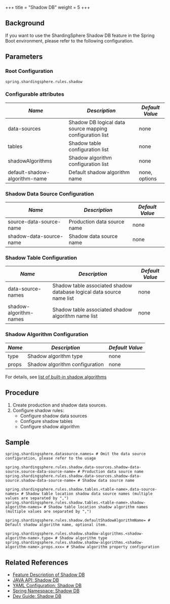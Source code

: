 +++
title = "Shadow DB"
weight = 5
+++

## Background
If you want to use the ShardingSphere Shadow DB feature in the Spring Boot environment, please refer to the following configuration.

## Parameters
### Root Configuration
```properties
spring.shardingsphere.rules.shadow
```

###  Configurable attributes
| *Name*                        | *Description*                                            | *Default Value*  |
| ----------------------------- | -------------------------------------------------------- | ---------------- |
| data-sources                  | Shadow DB logical data source mapping configuration list | none             |
| tables                        | Shadow table configuration list                          | none             |
| shadowAlgorithms              | Shadow algorithm configuration list                      | none             |
| default-shadow-algorithm-name | Default shadow algorithm name                            | none, options    |

### Shadow Data Source Configuration
| *Name*                  | *Description*               | *Default Value*  |
| ----------------------- | --------------------------- | ---------------- |
| source-data-source-name | Production data source name | none             |
| shadow-data-source-name | Shadow data source name     | none             |

### Shadow Table Configuration
| *Name*                 | *Description*                                                         | *Default Value*  |
| ---------------------- | --------------------------------------------------------------------- | ---------------- |
| data-source-names      | Shadow table associated shadow database logical data source name list | none             |
| shadow-algorithm-names | Shadow table associated shadow algorithm name list                    | none             |

### Shadow Algorithm Configuration
| *Name*  | *Description*                  | *Default Value*  |
| ------- | ------------------------------ | ---------------- |
| type    | Shadow algorithm type          | none             |
| props   | Shadow algorithm configuration | none             |

For details, see [list of built-in shadow algorithms](/en/user-manual/common-config/builtin-algorithm/shadow/)

## Procedure
1. Create production and shadow data sources.
2. Configure shadow rules:
    - Configure shadow data sources
    - Configure shadow tables
    - Configure shadow algorithm

## Sample
```properties
spring.shardingsphere.datasource.names= # Omit the data source configuration, please refer to the usage

spring.shardingsphere.rules.shadow.data-sources.shadow-data-source.source-data-source-name= # Production data source name
spring.shardingsphere.rules.shadow.data-sources.shadow-data-source.shadow-data-source-name= # Shadow data source name

spring.shardingsphere.rules.shadow.tables.<table-name>.data-source-names= # Shadow table location shadow data source names (multiple values are separated by ",")
spring.shardingsphere.rules.shadow.tables.<table-name>.shadow-algorithm-names= # Shadow table location shadow algorithm names (multiple values are separated by ",")

spring.shardingsphere.rules.shadow.defaultShadowAlgorithmName= # Default shadow algorithm name, optional item.

spring.shardingsphere.rules.shadow.shadow-algorithms.<shadow-algorithm-name>.type= # Shadow algorithm type
spring.shardingsphere.rules.shadow.shadow-algorithms.<shadow-algorithm-name>.props.xxx= # Shadow algorithm property configuration
```

## Related References
- [Feature Description of Shadow DB](/en/features/shadow/)
- [JAVA API: Shadow DB ](/en/user-manual/shardingsphere-jdbc/java-api/rules/shadow/)
- [YAML Configuration: Shadow DB](/en/user-manual/shardingsphere-jdbc/yaml-config/rules/shadow/)
- [Spring Namespace: Shadow DB](/en/user-manual/shardingsphere-jdbc/spring-namespace/rules/shadow/)
- [Dev Guide: Shadow DB](/en/dev-manual/shadow/)
